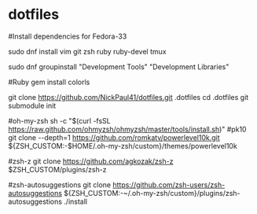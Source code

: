 # dotfiles

#Install dependencies for Fedora-33

sudo dnf install vim git zsh ruby ruby-devel tmux

sudo dnf groupinstall "Development Tools" "Development Libraries"



#Ruby 
 gem  install colorls


git clone https://github.com/NickPaul41/dotfiles.git .dotfiles
cd .dotfiles
git submodule init

#oh-my-zsh
sh -c "$(curl -fsSL https://raw.github.com/ohmyzsh/ohmyzsh/master/tools/install.sh)"
#pk10
git clone --depth=1 https://github.com/romkatv/powerlevel10k.git ${ZSH_CUSTOM:-$HOME/.oh-my-zsh/custom}/themes/powerlevel10k

#zsh-z
git clone https://github.com/agkozak/zsh-z $ZSH_CUSTOM/plugins/zsh-z

#zsh-autosuggestions
git clone https://github.com/zsh-users/zsh-autosuggestions ${ZSH_CUSTOM:-~/.oh-my-zsh/custom}/plugins/zsh-autosuggestions
./install
